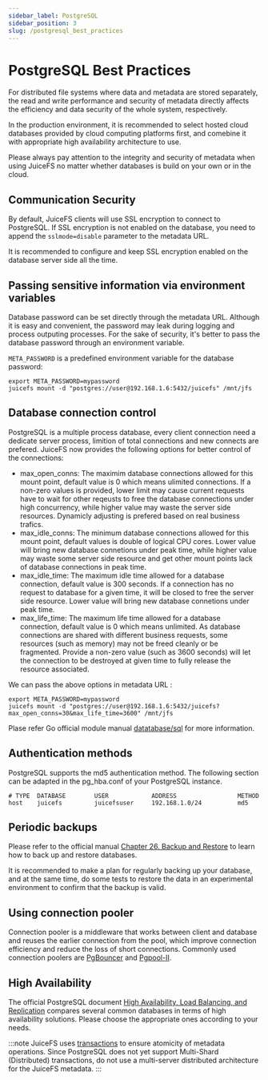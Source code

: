 ```yaml
---
sidebar_label: PostgreSQL
sidebar_position: 3
slug: /postgresql_best_practices
---
```

# PostgreSQL Best Practices

For distributed file systems where data and metadata are stored separately, the read and write performance and security of metadata directly affects the efficiency and data security of the whole system, respectively.

In the production environment, it is recommended to select hosted cloud databases provided by cloud computing platforms first, and comebine it with appropriate high availability architecture to use.

Please always pay attention to the integrity and security of metadata when using JuiceFS no matter whether databases is build on your own or in the cloud.

## Communication Security

By default, JuiceFS clients will use SSL encryption to connect to PostgreSQL. If SSL encryption is not enabled on the database, you need to append the `sslmode=disable` parameter to the metadata URL.

It is recommended to configure and keep SSL encryption enabled on the database server side all the time.

## Passing sensitive information via environment variables

Database password can be set directly through the metadata URL. Although it is easy and convenient, the password may leak during logging and process outputing processes. For the sake of security, it's better to pass the database password through an environment variable.

`META_PASSWORD` is a predefined environment variable for the database password:

```shell
export META_PASSWORD=mypassword
juicefs mount -d "postgres://user@192.168.1.6:5432/juicefs" /mnt/jfs
```

## Database connection control

PostgreSQL is a multiple process database, every client connection need a dedicate server process, limition of total connections and new connects are prefered. JuiceFS now provides the following options for better control of the connections:

- max_open_conns: The maximim database connections allowed for this mount point, default value is 0 which means ulimited connections. If a non-zero values is provided, lower limit may cause current requests have to wait for other reqeusts to free the database connections under high concurrency, while higher value may waste the server side resources. Dynamicly adjusting is prefered based on real business trafics.
- max_idle_conns: The minimum database connections allowed for this mount point, default values is double of logical CPU cores. Lower value will bring new database connetions under peak time, while higher value may waste some server side resource and get other mount points lack of database connections in peak time.  
- max_idle_time: The maximum idle time allowed for a database connection, default value is 300 seconds. If a connection has no request to database for a given time, it will be closed to free the server side resource. Lower value will bring new database connetions under peak time.
- max_life_time: The maximum life time allowed for a database connection, default value is 0 which means unlimited. As database connections are shared with different business requests, some resources (such as memory) may not be freed cleanly or be fragmented. Provide a non-zero value (such as 3600 seconds) will let the connection to be destroyed at given time to fully release the resource associated.

We can pass the above options in metadata URL :

```shell
export META_PASSWORD=mypassword
juicefs mount -d "postgres://user@192.168.1.6:5432/juicefs?max_open_conns=30&max_life_time=3600" /mnt/jfs
```

Plase refer Go official module manual [datatabase/sql](https://pkg.go.dev/database/sql#SetConnMaxIdleTime) for more information.

## Authentication methods

PostgreSQL supports the md5 authentication method. The following section can be adapted in the pg_hba.conf of your PostgreSQL instance.

```
# TYPE  DATABASE        USER            ADDRESS                 METHOD
host    juicefs         juicefsuser     192.168.1.0/24          md5
```

## Periodic backups

Please refer to the official manual [Chapter 26. Backup and Restore](https://www.postgresql.org/docs/current/backup.html) to learn how to back up and restore databases.

It is recommended to make a plan for regularly backing up your database, and at the same time, do some tests to restore the data in an experimental environment to confirm that the backup is valid.

## Using connection pooler

Connection pooler is a middleware that works between client and database and reuses the earlier connection from the pool, which improve connection efficiency and reduce the loss of short connections. Commonly used connection poolers are [PgBouncer](https://www.pgbouncer.org) and [Pgpool-II](https://www.pgpool.net).

## High Availability

The official PostgreSQL document [High Availability, Load Balancing, and Replication](https://www.postgresql.org/docs/current/different-replication-solutions.html) compares several common databases in terms of high availability solutions. Please choose the appropriate ones according to your needs.

:::note
JuiceFS uses [transactions](https://www.postgresql.org/docs/current/tutorial-transactions.html) to ensure atomicity of metadata operations. Since PostgreSQL does not yet support Multi-Shard (Distributed) transactions, do not use a multi-server distributed architecture for the JuiceFS metadata.
:::

